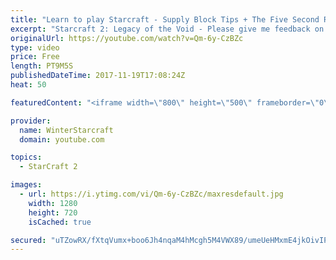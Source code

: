```yaml
---
title: "Learn to play Starcraft - Supply Block Tips + The Five Second Rule (Basic Guide & Tutorial)"
excerpt: "Starcraft 2: Legacy of the Void - Please give me feedback on this general video style/commentary, hopefully it helps you guys out!  Can very easily make more on different concepts if it is the right direction!  Sc2ReplayStats - http://www.sc2replaystats.com"
originalUrl: https://youtube.com/watch?v=Qm-6y-CzBZc
type: video
price: Free
length: PT9M5S
publishedDateTime: 2017-11-19T17:08:24Z
heat: 50

featuredContent: "<iframe width=\"800\" height=\"500\" frameborder=\"0\" src=\"https://www.youtube.com/embed/Qm-6y-CzBZc\" allow=\"accelerometer; autoplay; encrypted-media; gyroscope; picture-in-picture\" allowfullscreen></iframe>"

provider:
  name: WinterStarcraft
  domain: youtube.com

topics:
  - StarCraft 2

images:
  - url: https://i.ytimg.com/vi/Qm-6y-CzBZc/maxresdefault.jpg
    width: 1280
    height: 720
    isCached: true

secured: "uTZowRX/fXtqVumx+boo6Jh4nqaM4hMcgh5M4VWX89/umeUeHMxmE4jkOivIPkwrxY4WGR52bBN1ZpDXJw4cRtNzWtpCtmcD61rTdLAk60ipdDVTksjQiSOoKZXoQNO1oMZBRVpIIXLZgOPWtL0Z0LJgMkBS1NWmfdGtTlRr4XA6qJyNcMxkUTMJCskqZkPBcdOOMV3ROIiV4mDaduZlmOVD2GKRLarjeKFnjvp2kwhTDaO8XG75MCAA6R2GSzLKXnKJBHYJ/1rSErETzoFGXolb4mjavDfEBuZBD2nOIQiXPdx9UIumgmO+g+xopgyNfSN5N9poJcknV0cCX9ROlUBSvY6VnW++CvGVeac0/4NyFnXtNbaEmRooXTnXV0Jm/tNCpnSFFo6+eTUSm2E4E+jJwEwR9amG0CvDz8udBg4=;mo7iuCsALg77qF4jzq5m3g=="
---
```


